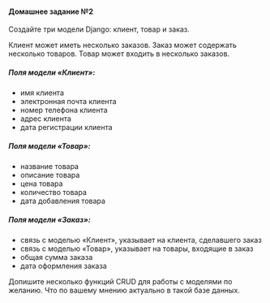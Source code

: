 #### Домашнее задание №2

Создайте три модели Django: клиент, товар и заказ.

Клиент может иметь несколько заказов. 
Заказ может содержать несколько товаров. 
Товар может входить в несколько заказов.

##### Поля модели «Клиент»:

- имя клиента
- электронная почта клиента
- номер телефона клиента
- адрес клиента
- дата регистрации клиента

##### Поля модели «Товар»:

- название товара
- описание товара
- цена товара
- количество товара
- дата добавления товара

##### Поля модели «Заказ»:

- связь с моделью «Клиент», указывает на клиента, сделавшего заказ
- связь с моделью «Товар», указывает на товары, входящие в заказ
- общая сумма заказа
- дата оформления заказа

Допишите несколько функций CRUD для работы с моделями по желанию. 
Что по вашему мнению актуально в такой базе данных.
